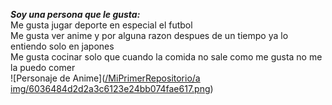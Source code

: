 ***Soy una persona que le gusta:***  
Me gusta jugar deporte en especial el futbol  
Me gusta ver anime y por alguna razon despues de un tiempo ya lo entiendo solo en japones  
Me gusta cocinar solo que cuando la comida no sale como me gusta no me la puedo comer  
![Personaje de Anime]([/MiPrimerRepositorio/a img/6036484d2d2a3c6123e24bb074fae617.png](https://github.com/LuigiJr17/MiPrimerRepositorio/blob/main/a%20img/6036484d2d2a3c6123e24bb074fae617.png))
